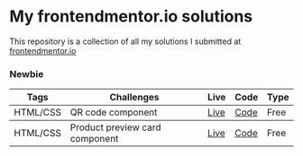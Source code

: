 <h1>My frontendmentor.io solutions</h1>
<p>This repository is a collection of all my solutions I submitted at <a href="https://www.frontendmentor.io/">frontendmentor.io </a></p>


<h3>Newbie</h3>

<table>
    <thead>
        <tr>
            <th>Tags</th>
            <th>Challenges</th>
            <th>Live</th>
            <th>Code</th>
            <th>Type</th>
        </tr>
    </thead>

<tbody>
    <tr>
        <td>HTML/CSS</td>
        <td>QR code component</td>
        <td><a href="https://qr-code-frontendio.netlify.app/">Live</a></td>
        <td><a href="https://github.com/LOsioChico/frontendmentor/tree/main/qr-code-component-main">Code</a></td>
        <td>Free</td>
    </tr>
    <tr></tr>
</tbody>

<tbody>
    <tr>
        <td>HTML/CSS</td>
        <td>Product preview card component</td>
        <td><a href="https://gabrielle-perfume-frontendio.netlify.app/">Live</a></td>
        <td><a href="https://github.com/LOsioChico/frontendmentor/tree/main/product-preview-card-component-main">Code</a></td>
        <td>Free</td>
    </tr>
    <tr></tr>
</tbody>

</table>
